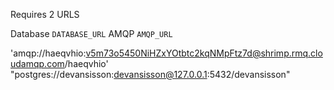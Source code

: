 Requires 2 URLS

Database `DATABASE_URL`
AMQP `AMQP_URL`

'amqp://haeqvhio:v5m73o5450NiHZxYOtbtc2kqNMpFtz7d@shrimp.rmq.cloudamqp.com/haeqvhio'
"postgres://devansisson:devansisson@127.0.0.1:5432/devansisson"